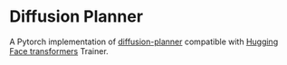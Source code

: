 # Diffusion Planner

A Pytorch implementation of [diffusion-planner](https://diffusion-planning.github.io) compatible
with [Hugging Face transformers](https://github.com/huggingface/transformers) Trainer. 
